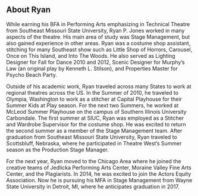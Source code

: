 About Ryan
----------

While earning his BFA in Performing Arts emphasizing in Technical Theatre from Southeast Missouri State University, Ryan P. Jones worked in many aspects of the theatre.  His main area of study was Stage Management, but also gained experience in other areas.  Ryan was a costume shop assistant, stitching for many Southeast show such as Little Shop of Horrors, Carousel, Once on This Island, and Into The Woods.  He also served as Lighting Designer for Fall for Dance 2010 and 2012, Scenic Designer for Murphy’s Law (an original play by Kenneth L. Stilson), and Properties Master for Psycho Beach Party.  
	
Outside of his academic work, Ryan traveled across many States to work at regional theatres across the US.  In the Summer of 2010, he traveled to Olympia, Washington to work as a stitcher at Capital Playhouse for their Summer Kids at Play season.  For the next two Summers, he worked at McLeod Summer Playhouse on the campus of Southern Illinois University Carbondale.  The first summer at SIUC, Ryan was employed as a Stitcher and Wardrobe Supervisor for the costume shop.  He was excited to return the second summer as a member of the Stage Management team.  After graduation from Southeast Missouri State University, Ryan traveled to Scottsbluff, Nebraska, where he participated in Theatre West’s Summer season as the Production Stage Manager.  
	
For the next year, Ryan moved to the Chicago Area where he joined the creative teams of Jedlicka Performing Arts Center, Moraine Valley Fine Arts Center, and the Plagiarists.  In 2014, he was excited to join the Actors Equity Association.  Now he is pursuing his MFA in Stage Management from Wayne State University in Detroit, MI, where he anticipates graduation in 2017. 
